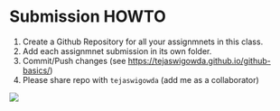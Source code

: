 # Submission HOWTO

1. Create a Github Repository for all your assignmnets in this class.
2. Add each assignmnet submission in its own folder.
3. Commit/Push changes (see https://tejaswigowda.github.io/github-basics/)
4. Please share repo with `tejaswigowda` (add me as a collaborator)
  <img src='https://i.stack.imgur.com/50mL0.png'>

